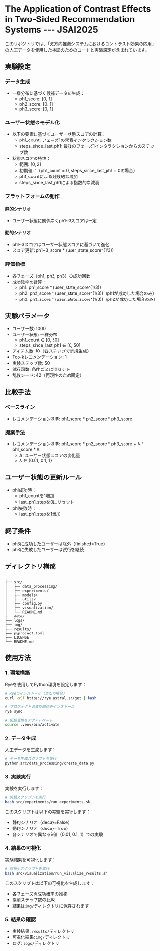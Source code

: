 # The Application of Contrast Effects in Two-Sided Recommendation Systems --- JSAI2025

このリポジトリでは、「双方向推薦システムにおけるコントラスト効果の応用」の人工データを使用した検証のためのコードと実験設定が含まれています。

## 実験設定

### データ生成
- 一様分布に基づく候補データの生成：
  - ph1_score: [0, 1]
  - ph2_score: [0, 1]
  - ph3_score: [0, 1]

### ユーザー状態のモデル化
- 以下の要素に基づくユーザー状態スコアの計算：
  - ph1_count: フェーズ1の累積インタラクション数
  - steps_since_last_ph1: 最後のフェーズ1インタラクションからのステップ数
- 状態スコアの特性：
  - 範囲: [0, 2]
  - 初期値: 1（ph1_count = 0, steps_since_last_ph1 = 0の場合）
  - ph1_countによる対数的な増加
  - steps_since_last_ph1による指数的な減衰

### プラットフォームの動作
#### 静的シナリオ
- ユーザー状態に関係なくph1~3スコアは一定

#### 動的シナリオ
- ph1~3スコアはユーザー状態スコアに基づいて進化
- スコア更新: ph1~3_score * (user_state_score^(1/3))

### 評価指標
- 各フェーズ（ph1, ph2, ph3）の成功回数
- 成功確率の計算：
  - ph1: ph1_score * (user_state_score^(1/3))
  - ph2: ph2_score * (user_state_score^(1/3))（ph1が成功した場合のみ）
  - ph3: ph3_score * (user_state_score^(1/3))（ph2が成功した場合のみ）

## 実験パラメータ
- ユーザー数: 1000
- ユーザー状態: 一様分布
  - ph1_count ∈ [0, 50]
  - steps_since_last_ph1 ∈ [0, 50]
- アイテム数: 10（各ステップで新規生成）
- Top-kレコメンデーション: 1
- 実験ステップ数: 50
- 試行回数: 条件ごとに10セット
- 乱数シード: 42（再現性のため固定）

## 比較手法
### ベースライン
- レコメンデーション基準: ph1_score * ph2_score * ph3_score

### 提案手法
- レコメンデーション基準: ph1_score * ph2_score * ph3_score + λ * ph1_score * Δ
  - Δ: ユーザー状態スコアの変化量
  - λ ∈ {0.01, 0.1, 1}

## ユーザー状態の更新ルール
- ph1成功時：
  - ph1_countを1増加
  - last_ph1_stepを0にリセット
- ph1失敗時：
  - last_ph1_stepを1増加

## 終了条件
- ph3に成功したユーザーは除外（finished=True）
- ph3に失敗したユーザーは試行を継続

## ディレクトリ構成
```
.
├── src/
│   ├── data_processing/
│   ├── experiments/
│   ├── models/
│   ├── utils/
│   ├── config.py
│   ├── visualization/
│   └── README.md
├── data/
├── logs/
├── img/
├── results/
├── pyproject.toml
├── LICENSE
└── README.md
```

## 使用方法

### 1. 環境構築
Ryeを使用してPython環境を設定します：

```bash
# Ryeのインストール（まだの場合）
curl -sSf https://rye.astral.sh/get | bash

# プロジェクトの依存関係をインストール
rye sync

# 仮想環境をアクティベート
source .venv/bin/activate
```

### 2. データ生成
人工データを生成します：

```bash
# データ生成スクリプトを実行
python src/data_processing/create_data.py
```

### 3. 実験実行
実験を実行します：

```bash
# 実験スクリプトを実行
bash src/experiments/run_experiments.sh
```

このスクリプトは以下の実験を実行します：
- 静的シナリオ（decay=False）
- 動的シナリオ（decay=True）
- 各シナリオで異なるλ値（0.01, 0.1, 1）での実験

### 4. 結果の可視化
実験結果を可視化します：

```bash
# 可視化スクリプトを実行
bash src/visualization/run_visualize_results.sh
```

このスクリプトは以下の可視化を生成します：
- 各フェーズの成功確率の推移
- 累積ステップ数の比較
- 結果は`img/`ディレクトリに保存されます

### 5. 結果の確認
- 実験結果: `results/`ディレクトリ
- 可視化結果: `img/`ディレクトリ
- ログ: `logs/`ディレクトリ

